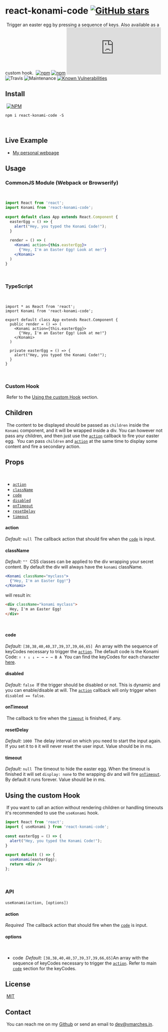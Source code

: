 # react-konami-code [![GitHub stars](https://img.shields.io/github/stars/vmarchesin/react-konami-code.svg?style=social&label=Star&maxAge=2592000)](https://gitHub.com/vmarchesin/react-konami-code/)
​
Trigger an easter egg by pressing a sequence of keys. Also available as a custom hook.
​
[![npm](https://img.shields.io/npm/v/react-konami-code.svg)]()
[![npm](https://img.shields.io/npm/dt/react-konami-code.svg)]()
[![gzip size](http://img.badgesize.io/https://npmcdn.com/react-konami-code/dist/Konami.js?compression=gzip)]()
![Travis](https://travis-ci.org/vmarchesin/react-konami-code.svg?branch=master)
![Maintenance](https://img.shields.io/maintenance/yes/2020.svg)
[![Known Vulnerabilities](https://snyk.io/test/github/vmarchesin/react-konami-code/badge.svg)](https://snyk.io/test/github/vmarchesin/react-konami-code)
​
## Install
​
[![NPM](https://nodei.co/npm/react-konami-code.png)](https://www.npmjs.com/package/react-konami-code)
​
```shell
npm i react-konami-code -S
```
​
## Live Example
* <a href="https://vmarches.in" target="_blank">My personal webpage</a>
​
## Usage
### CommonJS Module (Webpack or Browserify)
​
```jsx
import React from 'react';
import Konami from 'react-konami-code';
​
export default class App extends React.Component {
  easterEgg = () => {
    alert("Hey, you typed the Konami Code!");
  }
​
  render = () => (
    <Konami action={this.easterEgg}>
      {"Hey, I'm an Easter Egg! Look at me!"}
    </Konami>
  )
}
```
​
### TypeScript
​
```tsx
import * as React from 'react';
import Konami from 'react-konami-code';
​
export default class App extends React.Component {
  public render = () => (
    <Konami action={this.easterEgg}>
      {"Hey, I'm an Easter Egg! Look at me!"}
    </Konami>
  )
​
  private easterEgg = () => {
    alert("Hey, you typed the Konami Code!");
  }
}
```
​
### Custom Hook
​
Refer to the [Using the custom Hook](#hooks) section.
​
## Children
​
The content to be displayed should be passed as `children` inside the `Konami` component, and it will be wrapped inside a div. You can however not pass any children, and then just use the [`action`](#action) callback to fire your easter egg.
​
You can pass `children` and [`action`](#action) at the same time to display some content and fire a secondary action.
​
## Props
​
* [`action`](#action)
* [`className`](#className)
* [`code`](#code)
* [`disabled`](#disabled)
* [`onTimeout`](#onTimeout)
* [`resetDelay`](#resetDelay)
* [`timeout`](#timeout)
​
<a name="action"></a>
#### action
*Default:* `null`
​
The callback action that should fire when the [`code`](#code) is input.
​
<a name="className"></a>
#### className
*Default:* `""`
​
CSS classes can be applied to the div wrapping your secret content. By default the div will always have the `konami` className.
​
```jsx
<Konami className="myclass">
  {"Hey, I'm an Easter Egg!"}
</Konami>
```
will result in:
```html
<div className="konami myclass">
  Hey, I'm an Easter Egg!
</div>
```
​
<a name="code"></a>
#### code
*Default:* `[38,38,40,40,37,39,37,39,66,65]`
​
An array with the sequence of keyCodes necessary to trigger the [`action`](#action). The default code is the Konami Code: `↑ ↑ ↓ ↓ ← → ← → B A`
​
You can find the keyCodes for each character [here](https://www.w3.org/2002/09/tests/keys.html).
​
<a name="disabled"></a>
#### disabled
*Default:* `false`
​
If the trigger should be disabled or not. This is dynamic and you can enable/disable at will. The [`action`](#action) callback will only trigger when `disabled == false`.
​
<a name="onTimeout"></a>
#### onTimeout
​
The callback to fire when the [`timeout`](#timeout) is finished, if any.
​
<a name="resetDelay"></a>
#### resetDelay
*Default:* `1000`
​
The delay interval on which you need to start the input again. If you set it to `0` it will never reset the user input. Value should be in ms.
​
<a name="timeout"></a>
#### timeout
*Default:* `null`
​
The timeout to hide the easter egg. When the timeout is finished it will set `display: none` to the wrapping div and will fire [`onTimeout`](#onTimeout). By default it runs forever. Value should be in ms.
​
<a name="hooks"></a>
## Using the custom Hook
​
If you want to call an action without rendering children or handling timeouts it's recommended to use the `useKonami` hook.
​
```jsx
import React from 'react';
import { useKonami } from 'react-konami-code';
​
const easterEgg = () => {
  alert("Hey, you typed the Konami Code!");
}
​
export default () => {
  useKonami(easterEgg);
  return <div />
};
```
​
### API
`useKonami(action, [options])`
​
<a name="hooks-action"></a>
#### action
*Required*
​
The callback action that should fire when the [`code`](#hooks-options) is input.
​
<a name="hooks-options"></a>
#### options
​
  - code
​
    *Default:* `[38,38,40,40,37,39,37,39,66,65]`
​
    An array with the sequence of keyCodes necessary to trigger the [`action`](#hooks-action). Refer to main [`code`](#code) section for the keyCodes.
​
## License
​
[MIT](https://github.com/vmarchesin/react-konami-code/blob/master/LICENSE)
​
## Contact
​
You can reach me on my [Github](https://github.com/vmarchesin) or send an email to [dev@vmarches.in](mailto:dev@vmarches.in).